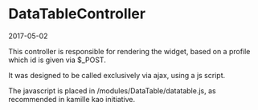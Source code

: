 DataTableController
====================
2017-05-02


This controller is responsible for rendering the widget, based on a profile which id is given via $_POST.

It was designed to be called exclusively via ajax, using a js script.

The javascript is placed in /modules/DataTable/datatable.js, as recommended in kamille kao initiative.


